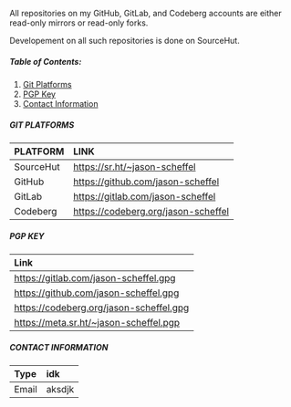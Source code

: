 All repositories on my GitHub, GitLab, and Codeberg accounts are either
read-only mirrors or read-only forks.

Developement on all such repositories is done on SourceHut.

##### Table of Contents:

1. [Git Platforms](#git-platforms)
1. [PGP Key](#pgp-key)
1. [Contact Information](#contact-information)

##### GIT PLATFORMS

| PLATFORM  | LINK                                |
| :-------- | :---------------------------------- |
| SourceHut | https://sr.ht/~jason-scheffel       |
| GitHub    | https://github.com/jason-scheffel   |
| GitLab    | https://gitlab.com/jason-scheffel   |
| Codeberg  | https://codeberg.org/jason-scheffel |

##### PGP KEY

| Link                                    |
| :-------------------------------------- |
| https://gitlab.com/jason-scheffel.gpg   |
| https://github.com/jason-scheffel.gpg   |
| https://codeberg.org/jason-scheffel.gpg |
| https://meta.sr.ht/~jason-scheffel.pgp  |

##### CONTACT INFORMATION

| Type  | idk    |
| :---- | :----- |
| Email | aksdjk |

